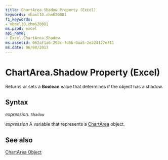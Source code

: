 ```yaml
---
title: ChartArea.Shadow Property (Excel)
keywords: vbaxl10.chm620081
f1_keywords:
- vbaxl10.chm620081
ms.prod: excel
api_name:
- Excel.ChartArea.Shadow
ms.assetid: 062af1a6-298c-fd5b-0aa5-2e224127ef11
ms.date: 06/08/2017
---
```



# ChartArea.Shadow Property (Excel)

Returns or sets a  **Boolean** value that determines if the object has a shadow.


## Syntax

 _expression_. `Shadow`

 _expression_ A variable that represents a [ChartArea](Excel.ChartArea-graph-property.md) object.


## See also


[ChartArea Object](Excel.ChartArea(object).md)

